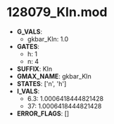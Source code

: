 # 128079_KIn.mod

- **G_VALS**:
  - gkbar_KIn: 1.0
- **GATES**:
  - h: 1
  - n: 4
- **SUFFIX**: KIn
- **GMAX_NAME**: gkbar_KIn
- **STATES**: ['n', 'h']
- **I_VALS**:
  - 6.3: 1.0006418444821428
  - 37: 1.0006418444821428
- **ERROR_FLAGS**: []
